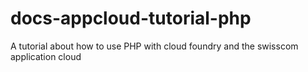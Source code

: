 # docs-appcloud-tutorial-php
A tutorial about how to use PHP with cloud foundry and the swisscom application cloud
